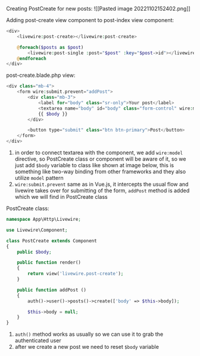 Creating PostCreate for new posts:
![[Pasted image 20221102152402.png]]

Adding post-create view component to post-index view component:
```php
<div>
	<livewire:post-create></livewire:post-create>

    @foreach($posts as $post)
		<livewire:post-single :post="$post" :key="$post->id"></livewire:post-single>
    @endforeach
</div>
```

post-create.blade.php view:
```php
<div class="mb-4">
	<form wire:submit.prevent="addPost">
		<div class="mb-3">
			<label for="body" class="sr-only">Your post</label>
			<textarea name="body" id="body" class="form-control" wire:model.debounce="body"></textarea>
			{{ $body }}
		</div>

		<button type="submit" class="btn btn-primary">Post</button>
	</form>
</div>
```
1. in order to connect textarea with the component, we add `wire:model` directive, so PostCreate class or component will be aware of it, so we just add `$body` variable to class like shown at image below, this is something like two-way binding from other frameworks and they also utilize `model` pattern
2. `wire:submit.prevent` same as in Vue.js, it intercepts the usual flow and livewire takes over for submitting of the form, `addPost` method is added which we will find in PostCreate class

PostCreate class:
```php
namespace App\Http\Livewire;

use Livewire\Component;

class PostCreate extends Component
{
	public $body;

    public function render()
    {
        return view('livewire.post-create');
    }

	public function addPost ()
	{
		auth()->user()->posts()->create(['body' => $this->body]);

		$this->body = null;
	}
}
```
1. `auth()` method works as usually so we can use it to grab the authenticated user
2. after we create a new post we need to reset `$body` variable